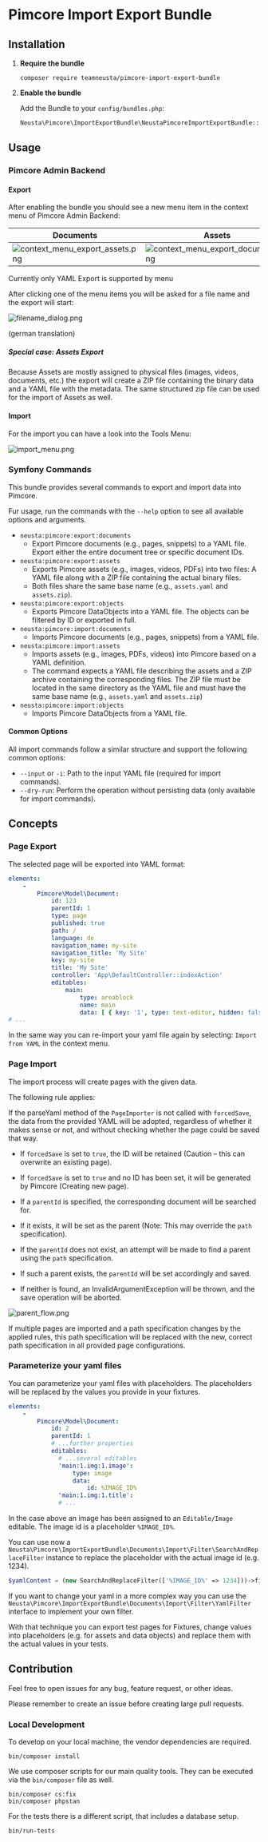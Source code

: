 # Pimcore Import Export Bundle

## Installation

1.  **Require the bundle**
    
    ```shell
    composer require teamneusta/pimcore-import-export-bundle
    ```

2.  **Enable the bundle**
    
    Add the Bundle to your `config/bundles.php`:
    
    ```php
    Neusta\Pimcore\ImportExportBundle\NeustaPimcoreImportExportBundle::class => ['all' => true],
    ```

## Usage

### Pimcore Admin Backend

#### Export

After enabling the bundle you should see a new menu item in the context menu of Pimcore Admin Backend:

| Documents | Assets                                                                              | Data Objects                                                                    |
|--------|-------------------------------------------------------------------------------------|---------------------------------------------------------------------------------|
|![context_menu_export_assets.png](docs/images/context_menu_export_assets.png)| ![context_menu_export_documents.png](docs/images/context_menu_export_documents.png) | ![context_menu_export_objects.png](docs/images/context_menu_export_objects.png) |

Currently only YAML Export is supported by menu

After clicking one of the menu items you will be asked for a file name and the export will start:

![filename_dialog.png](docs/images/filename_dialog.png)

(german translation)

##### Special case: Assets Export

Because Assets are mostly assigned to physical files (images, videos, documents, etc.) the export will create a ZIP file containing the binary data and a YAML file with the metadata.
The same structured zip file can be used for the import of Assets as well.

#### Import
For the import you can have a look into the Tools Menu:

![import_menu.png](docs/images/import_menu.png)


### Symfony Commands

This bundle provides several commands to export and import data into Pimcore.

Fur usage, run the commands with the `--help` option to see all available options and arguments.

- `neusta:pimcore:export:documents`
  - Export Pimcore documents (e.g., pages, snippets) to a YAML file. Export either the entire document tree or specific document IDs.
- `neusta:pimcore:export:assets`
  - Exports Pimcore assets (e.g., images, videos, PDFs) into two files: A YAML file along with a ZIP file containing the actual binary files.
  - Both files share the same base name (e.g., `assets.yaml` and `assets.zip`).
- `neusta:pimcore:export:objects`
  - Exports Pimcore DataObjects into a YAML file. The objects can be filtered by ID or exported in full.
- `neusta:pimcore:import:documents`
  - Imports Pimcore documents (e.g., pages, snippets) from a YAML file.
- `neusta:pimcore:import:assets`
  - Imports assets (e.g., images, PDFs, videos) into Pimcore based on a YAML definition.
  - The command expects a YAML file describing the assets and a ZIP archive containing the corresponding files. The ZIP file must be located in the same directory as the YAML file and must have the same base name (e.g., `assets.yaml` and `assets.zip`)
- `neusta:pimcore:import:objects`
  - Imports Pimcore DataObjects from a YAML file.

#### Common Options

All import commands follow a similar structure and support the following common options:

- `--input` or `-i`: Path to the input YAML file (required for import commands).
- `--dry-run`: Perform the operation without persisting data (only available for import commands).

## Concepts

### Page Export

The selected page will be exported into YAML format:

```yaml
elements:
    -
        Pimcore\Model\Document:
            id: 123
            parentId: 1
            type: page
            published: true
            path: /
            language: de
            navigation_name: my-site
            navigation_title: 'My Site'
            key: my-site
            title: 'My Site'
            controller: 'App\DefaultController::indexAction'
            editables:
                main:
                    type: areablock
                    name: main
                    data: [ { key: '1', type: text-editor, hidden: false } ]
# ...
```  

In the same way you can re-import your yaml file again by selecting: `Import from YAML` in the context menu.

### Page Import

The import process will create pages with the given data.

The following rule applies:

If the parseYaml method of the `PageImporter` is not called with `forcedSave`, the data from the provided YAML will be
adopted, regardless of whether it makes sense or not, and without checking whether the page could be saved that way.

 * If `forcedSave` is set to `true`, the ID will be retained (Caution – this can overwrite an existing page).
 * If `forcedSave` is set to `true` and no ID has been set, it will be generated by Pimcore (Creating new page).

 * If a `parentId` is specified, the corresponding document will be searched for.
 * If it exists, it will be set as the parent (Note: This may override the `path` specification).
 * If the `parentId` does not exist, an attempt will be made to find a parent using the `path` specification.
 * If such a parent exists, the `parentId` will be set accordingly and saved.
 * If neither is found, an InvalidArgumentException will be thrown, and the save operation will be aborted.

![parent_flow.png](docs/images/parent_flow.png)

If multiple pages are imported and a path specification changes by the applied rules, this path specification will be
replaced with the new, correct path specification in all provided page configurations.

### Parameterize your yaml files

You can parameterize your yaml files with placeholders. The placeholders will be replaced by the values you provide in your fixtures.

```yaml
elements:
    -
        Pimcore\Model\Document:
            id: 2
            parentId: 1
            # ...further properties
            editables:
              # ...several editables
              'main:1.img:1.image':
                  type: image
                  data:
                      id: %IMAGE_ID%
              'main:1.img:1.title':
              # ...
```

In the case above an image has been assigned to an `Editable/Image` editable. The image id is a placeholder `%IMAGE_ID%`.

You can use now a `Neusta\Pimcore\ImportExportBundle\Documents\Import\Filter\SearchAndReplaceFilter` instance to replace the placeholder with the actual image id (e.g. 1234).

```php
$yamlContent = (new SearchAndReplaceFilter(['%IMAGE_ID%' => 1234]))->filterAndReplace($yamlContent);
```

If you want to change your yaml in a more complex way you can use the `Neusta\Pimcore\ImportExportBundle\Documents\Import\Filter\YamlFilter` interface to implement your own filter.

With that technique you can export test pages for Fixtures, change values into placeholders (e.g. for assets and data objects) and replace them with the actual values in your tests.


## Contribution

Feel free to open issues for any bug, feature request, or other ideas.

Please remember to create an issue before creating large pull requests.

### Local Development

To develop on your local machine, the vendor dependencies are required.

```shell
bin/composer install
```

We use composer scripts for our main quality tools. They can be executed via the `bin/composer` file as well.

```shell
bin/composer cs:fix
bin/composer phpstan
```

For the tests there is a different script, that includes a database setup.

```shell
bin/run-tests
```
